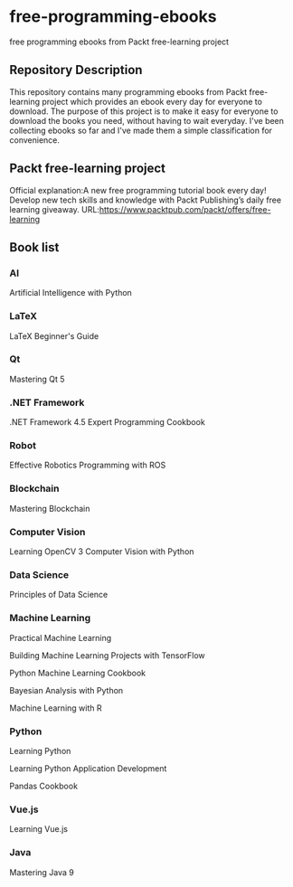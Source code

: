 # free-programming-ebooks
free programming ebooks from Packt free-learning project

## Repository Description
This repository contains many programming ebooks from Packt free-learning project which provides an ebook every day for everyone to download.
The purpose of this project is to make it easy for everyone to download the books you need, without having to wait everyday.
I've been collecting ebooks so far and I've made them a simple classification for convenience.

## Packt free-learning project
Official explanation:A new free programming tutorial book every day! 
Develop new tech skills and knowledge with Packt Publishing’s daily free learning giveaway.
URL:https://www.packtpub.com/packt/offers/free-learning

## Book list

### AI
Artificial Intelligence with Python

### LaTeX
LaTeX Beginner's Guide

### Qt
Mastering Qt 5

### .NET Framework
.NET Framework 4.5 Expert Programming Cookbook

### Robot
Effective Robotics Programming with ROS

### Blockchain
Mastering Blockchain

### Computer Vision
Learning OpenCV 3 Computer Vision with Python

### Data Science
Principles of Data Science

### Machine Learning 
Practical Machine Learning

Building Machine Learning Projects with TensorFlow

Python Machine Learning Cookbook

Bayesian Analysis with Python

Machine Learning with R

### Python 
Learning Python

Learning Python Application Development

Pandas Cookbook

### Vue.js
Learning Vue.js

### Java
Mastering Java 9



